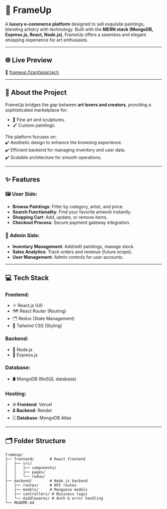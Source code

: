 # 🎨 **FrameUp**

A **luxury e-commerce platform** designed to sell exquisite paintings, blending artistry with technology. Built with the **MERN stack (MongoDB, Express.js, React, Node.js)**, FrameUp offers a seamless and elegant shopping experience for art enthusiasts.

---

## 🌐 **Live Preview**  
🔗 [frameup.fizanfaisal.tech](https://frameup.fizanfaisal.tech)  


---

## 📌 **About the Project**  
FrameUp bridges the gap between **art lovers and creators**, providing a sophisticated marketplace for:  
- 🎨 Fine art and sculptures.  
- 🖌️ Custom paintings.  

The platform focuses on:  
✔️ Aesthetic design to enhance the browsing experience.  
✔️ Efficient backend for managing inventory and user data.  
✔️ Scalable architecture for smooth operations.  

---

## ✨ **Features**  

### 🖼️ **User Side**:  
- **Browse Paintings**: Filter by category, artist, and price.  
- **Search Functionality**: Find your favorite artwork instantly.  
- **Shopping Cart**: Add, update, or remove items.  
- **Checkout Process**: Secure payment gateway integration.  

### 🔧 **Admin Side**:  
- **Inventory Management**: Add/edit paintings, manage stock.  
- **Sales Analytics**: Track orders and revenue (future scope).  
- **User Management**: Admin controls for user accounts.  

---

## 💻 **Tech Stack**  
### **Frontend**:  
- ⚛️ React.js (UI)  
- 🗺️ React Router (Routing)  
- 🗂️ Redux (State Management)  
- 🎨 Tailwind CSS (Styling)  

### **Backend**:  
- 🔧 Node.js  
- 🚀 Express.js  

### **Database**:  
- 🛢️ MongoDB (NoSQL database)  

### **Hosting**:  
- 🌐 **Frontend**: Vercel  
- 🔒 **Backend**: Render  
- 🗄️ **Database**: MongoDB Atlas  

---

## 🗂️ **Folder Structure**  
```plaintext
frameup/  
├── frontend/       # React frontend  
│   ├── src/  
│   │   ├── components/  
│   │   ├── pages/  
│   │   └── redux/  
├── backend/        # Node.js backend  
│   ├── routes/     # API routes  
│   ├── models/     # Mongoose models  
│   ├── controllers/ # Business logic  
│   └── middlewares/ # Auth & error handling  
└── README.md  
